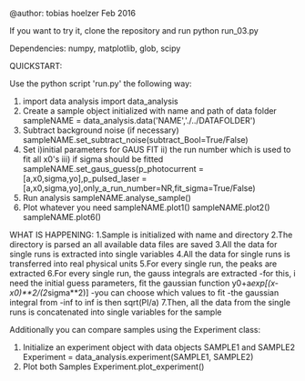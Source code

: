 @author: tobias hoelzer
Feb 2016

If you want to try it, clone the repository and run
python run_03.py

Dependencies:
numpy, matplotlib, glob, scipy


QUICKSTART:

Use the python script 'run.py' the following way:
1. import data analysis
import data_analysis
2. Create a sample object initialized with name and path of data folder
sampleNAME = data_analysis.data('NAME','./../DATAFOLDER')
3. Subtract background noise (if necessary)
sampleNAME.set_subtract_noise(subtract_Bool=True/False)
4. Set  i)initial parameters for GAUS FIT
        ii) the run number which is used to fit all x0's
        iii) if sigma should be fitted 
sampleNAME.set_gaus_guess(p_photocurrent = [a,x0,sigma,yo],p_pulsed_laser = [a,x0,sigma,yo],only_a_run_number=NR,fit_sigma=True/False)
5. Run analysis
sampleNAME.analyse_sample()
6. Plot whatever you need
sampleNAME.plot1()
sampleNAME.plot2()
sampleNAME.plot6()


WHAT IS HAPPENING:
1.Sample is initialized with name and directory
2.The directory is parsed an all available data files are saved
3.All the data for single runs is extracted into single variables
4.All the data for single runs is transferred into real physical units
5.For every single run, the peaks are extracted
6.For every single run, the gauss integrals are extracted
  -for this, i need the initial guess parameters, fit the gaussian function y0+a*exp[(x-x0)**2/(2*sigma**2)]
  -you can choose which values to fit
  -the gaussian integral from -inf to inf is then sqrt(PI/a)
7.Then, all the data from the single runs is concatenated into single variables for the sample



Additionally you can compare samples using the Experiment class:

1. Initialize an experiment object with data objects SAMPLE1 and SAMPLE2
Experiment = data_analysis.experiment(SAMPLE1, SAMPLE2)
2. Plot both Samples
Experiment.plot_experiment()







